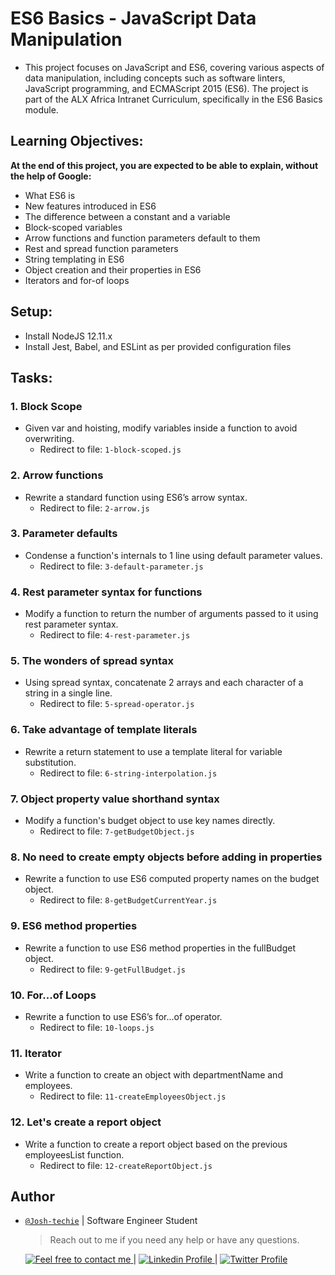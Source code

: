# ES6 Basics - JavaScript Data Manipulation

- This project focuses on JavaScript and ES6, covering various aspects of data manipulation, including concepts such as software linters, JavaScript programming, and ECMAScript 2015 (ES6). The project is part of the ALX Africa Intranet Curriculum, specifically in the ES6 Basics module.


## Learning Objectives:

**At the end of this project, you are expected to be able to explain, without the help of Google:**
- What ES6 is
- New features introduced in ES6
- The difference between a constant and a variable
- Block-scoped variables
- Arrow functions and function parameters default to them
- Rest and spread function parameters
- String templating in ES6
- Object creation and their properties in ES6
- Iterators and for-of loops



## Setup:
- Install NodeJS 12.11.x
- Install Jest, Babel, and ESLint as per provided configuration files

## Tasks:

### 1. Block Scope
- Given var and hoisting, modify variables inside a function to avoid overwriting.
  - Redirect to file: `1-block-scoped.js`

### 2. Arrow functions
- Rewrite a standard function using ES6’s arrow syntax.
  - Redirect to file: `2-arrow.js`

### 3. Parameter defaults
- Condense a function's internals to 1 line using default parameter values.
  - Redirect to file: `3-default-parameter.js`

### 4. Rest parameter syntax for functions
- Modify a function to return the number of arguments passed to it using rest parameter syntax.
  - Redirect to file: `4-rest-parameter.js`

### 5. The wonders of spread syntax
- Using spread syntax, concatenate 2 arrays and each character of a string in a single line.
  - Redirect to file: `5-spread-operator.js`

### 6. Take advantage of template literals
- Rewrite a return statement to use a template literal for variable substitution.
  - Redirect to file: `6-string-interpolation.js`

### 7. Object property value shorthand syntax
- Modify a function's budget object to use key names directly.
  - Redirect to file: `7-getBudgetObject.js`

### 8. No need to create empty objects before adding in properties
- Rewrite a function to use ES6 computed property names on the budget object.
  - Redirect to file: `8-getBudgetCurrentYear.js`

### 9. ES6 method properties
- Rewrite a function to use ES6 method properties in the fullBudget object.
  - Redirect to file: `9-getFullBudget.js`

### 10. For...of Loops
- Rewrite a function to use ES6’s for...of operator.
  - Redirect to file: `10-loops.js`

### 11. Iterator
- Write a function to create an object with departmentName and employees.
  - Redirect to file: `11-createEmployeesObject.js`

### 12. Let's create a report object
- Write a function to create a report object based on the previous employeesList function.
  - Redirect to file: `12-createReportObject.js`

## Author

- [`@Josh-techie`]() | Software Engineer Student

  > Reach out to me if you need any help or have any questions.

  <a href="mailto:youssef.abouyahia@e-polytechnique.ma">
  	<img alt="Feel free to contact me" src="https://img.shields.io/badge/-Ask_me_anything-blue?style=flat&logo=Gmail&logoColor=white&link=mailto:youssef.abouyahia@e-polytechnique.ma&color=3d85c6" />
  </a>
  <span> | </span>
    <a href="https://www.linkedin.com/in/youssef-abouyahia/">
        <img alt="Linkedin Profile" src="https://img.shields.io/badge/-Linkedin-0072b1?style=flat&logo=Linkedin&logoColor=white&link=https://www.linkedin.com/in/youssef-abouyahia/" />
    </a>
    <span> | </span>
    <a href="https://twitter.com/JoesephAb">
        <img alt="Twitter Profile" src="https://img.shields.io/badge/-Twitter-0072b1?style=flat&logo=Twitter&logoColor=white&link=https://twitter.com/JoesephAb&color=1DA1F2" />
    </a>

